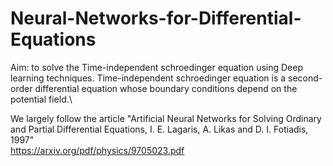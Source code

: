 # Neural-Networks-for-Differential-Equations

Aim: to solve the Time-independent schroedinger equation using Deep learning techniques.
Time-independent schroedinger equation is a second-order differential equation whose boundary conditions depend on the potential field.\

We largely follow the article
"Artificial Neural Networks for Solving Ordinary and Partial Differential Equations, I. E. Lagaris, A. Likas and D. I. Fotiadis, 1997" <br>
https://arxiv.org/pdf/physics/9705023.pdf



